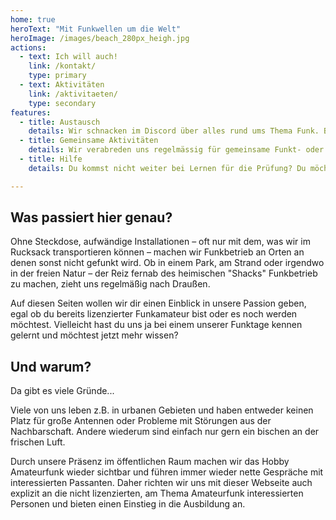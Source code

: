 ```yaml
---
home: true
heroText: "Mit Funkwellen um die Welt"
heroImage: /images/beach_280px_heigh.jpg
actions:
  - text: Ich will auch!
    link: /kontakt/
    type: primary
  - text: Aktivitäten
    link: /aktivitaeten/
    type: secondary
features:
  - title: Austausch
    details: Wir schnacken im Discord über alles rund ums Thema Funk. Besuch uns!                          
  - title: Gemeinsame Aktivitäten
    details: Wir verabreden uns regelmässig für gemeinsame Funkt- oder Bastelaktivitäten oder einfach nur so.
  - title: Hilfe
    details: Du kommst nicht weiter bei Lernen für die Prüfung? Du möchtest irgendwas über Gerät XZY wissen? Komme vorbei:)

---
```

## Was passiert hier genau?

Ohne Steckdose, aufwändige Installationen – oft nur mit dem, was wir im Rucksack transportieren können – machen wir Funkbetrieb an Orten an denen sonst nicht gefunkt wird. Ob in einem Park, am Strand oder irgendwo in der freien Natur – der Reiz fernab des heimischen "Shacks" Funkbetrieb zu machen, zieht uns regelmäßig nach Draußen.

Auf diesen Seiten wollen wir dir einen Einblick in unsere Passion geben, egal ob du bereits lizenzierter Funkamateur bist oder es noch werden möchtest. Vielleicht hast du uns ja bei einem unserer Funktage kennen gelernt und möchtest jetzt mehr wissen?

## Und warum?

Da gibt es viele Gründe...

Viele von uns leben z.B. in urbanen Gebieten und haben entweder keinen Platz für große Antennen oder Probleme mit Störungen aus der Nachbarschaft.
Andere wiederum sind einfach nur gern ein bischen an der frischen Luft.

Durch unsere Präsenz im öffentlichen Raum machen wir das Hobby Amateurfunk wieder sichtbar und führen immer wieder nette Gespräche mit interessierten Passanten. Daher richten wir uns mit dieser Webseite auch explizit an die nicht lizenzierten, am Thema Amateurfunk interessierten Personen und bieten einen Einstieg in die Ausbildung an.
